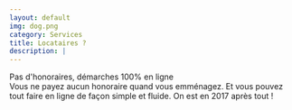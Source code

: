```yaml
---
layout: default
img: dog.png
category: Services
title: Locataires ?
description: |
---
```

  Pas d'honoraires, démarches 100% en ligne<br>
Vous ne payez aucun honoraire quand vous emménagez. Et vous pouvez tout faire en ligne de façon simple et fluide. On est en 2017 après tout !
